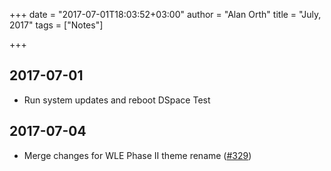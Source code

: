 +++
date = "2017-07-01T18:03:52+03:00"
author = "Alan Orth"
title = "July, 2017"
tags = ["Notes"]

+++
## 2017-07-01

- Run system updates and reboot DSpace Test

<!--more-->

## 2017-07-04

- Merge changes for WLE Phase II theme rename ([#329](https://github.com/ilri/DSpace/pull/329))

